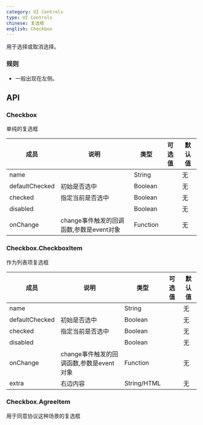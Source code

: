 ```yaml
---
category: UI Controls
type: UI Controls
chinese: 复选框
english: Checkbox
---
```



用于选择或取消选择。


### 规则
- 一般出现在左侧。


## API

### Checkbox

单纯的复选框

| 成员             | 说明           | 类型       |  可选值        | 默认值       |
|---------------- |----------------|----------|----------|--------------
| name            |      | String |   | 无  |
| defaultChecked  |  初始是否选中  | Boolean |   | 无  |
| checked         |   指定当前是否选中   | Boolean |   | 无  |
| disabled        |         | Boolean | |  无  |
| onChange        | change事件触发的回调函数,参数是event对象 | Function | |   无  |

### Checkbox.CheckboxItem

作为列表项复选框

| 成员             | 说明           | 类型       |  可选值        | 默认值       |
|---------------- |----------------|----------|----------|--------------
| name            |      | String |   | 无  |
| defaultChecked  |  初始是否选中  | Boolean |   | 无  |
| checked         |   指定当前是否选中   | Boolean |   | 无  |
| disabled        |         | Boolean | |  无  |
| onChange        | change事件触发的回调函数,参数是event对象 | Function | |   无  |
| extra           | 右边内容        | String/HTML | |  无  |

### Checkbox.AgreeItem

用于同意协议这种场景的复选框
